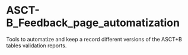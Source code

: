 # ASCT-B_Feedback_page_automatization
Tools to automatize and keep a record different versions of the ASCT+B tables validation reports.
